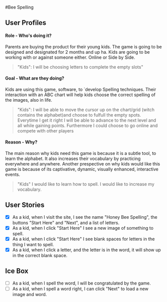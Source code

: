 #Bee Spelling

## User Profiles

#### Role - Who's doing it?

Parents are buying the product for their young kids. The game is going to be designed and designated for 2 months and up ha. Kids are going to be working with or against someone either. Online or Side by Side.

> "Kids": I will be choosing letters to complete the empty slots"

#### Goal - What are they doing?

Kids are using this game, software, to `develop Spelling techniques. Their interaction with an ABC chart will help kids choose the correct spelling of the images, also in life. 

> "Kids": I will be able to move the cursor up on the chart/grid (witch contains the alphabet)and choose to fulfull the empty spots. Everytime I get it right I will be able to advance to the next level and all while gaining points. Furthermore I could choose to go online and compete with other players

#### Reason - Why?

The main reason why kids need this game is because it is a subtle tool, to learn the alphabet. It also increases their vocabulary by practicing everywhere and anywhere. Another prespective on why kids would like this game is because of its captivative, dynamic, visually enhanced, interactive events.

> "Kids" I would like to learn how to spell. I would like to increase my vocabulary.

## User Stories

- [x] As a kid, when I visit the site, I see the name "Honey Bee Spelling", the buttons "Start Here" and "Next",
      and a list of letters.
- [x] As a kid, when I click "Start Here" I see a new image of something to spell.
- [x] As a kid, when I click "Start Here" I see blank spaces for letters in the thing I want to spell.
- [x] As a kid, when I click a letter, and the letter is in the word, it will show up in the correct blank space.
## Ice Box
- [ ] As a kid, when I spell the word, I will be congratulated by the game.
- [ ] As a kid, when I spell a word right, I can click "Next" to load a new image and word.
